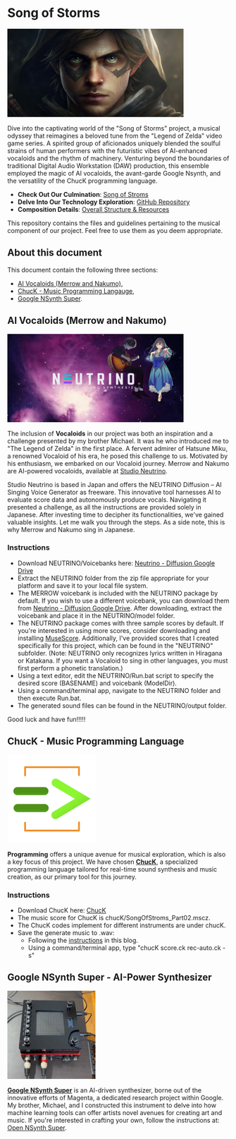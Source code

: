 # Song of Storms
[<img src="images/SongOfStorms_Link.jpeg" width="400" height="200">](https://youtu.be/WxbQ2BDVnvQ)

Dive into the captivating world of the "Song of Storms" project, a musical odyssey that reimagines a beloved tune from the "Legend of Zelda" video game series. A spirited group of aficionados uniquely blended the soulful strains of human performers with the futuristic vibes of AI-enhanced vocaloids and the rhythm of machinery. Venturing beyond the boundaries of traditional Digital Audio Workstation (DAW) production, this ensemble employed the magic of AI vocaloids, the avant-garde Google Nsynth, and the versatility of the ChucK programming language. 

- **Check Out Our Culmination**: [Song of Stroms](https://youtu.be/WxbQ2BDVnvQ)
- **Delve Into Our Technology Exploration**: [GitHub Repository](https://github.com/JeffreyLuo333/SongOfStorms)
- **Composition Details**: [Overall Structure & Resources](https://github.com/JeffreyLuo333/SongOfStorms/blob/main/SongOfStorms.pdf)

This repository contains the files and guidelines pertaining to the musical component of our project. Feel free to use them as you deem appropriate.

## About this document

This document contain the following three sections:
- <a href="#ai-vocaloids-merrow-and-nakumo">AI Vocaloids (Merrow and Nakumo)</a>,
- <a href="#chuck---music-programming-language">ChucK - Music Programming Langauge</a>,
- <a href="#google-nsynth-super---ai-power-synthesizer">Google NSynth Super</a>.

## AI Vocaloids (Merrow and Nakumo)
[<img src="images/Vocaloids.jpg" width="400" height="200">](https://studio-neutrino.com/)

The inclusion of __Vocaloids__ in our project was both an inspiration and a challenge presented by my brother Michael. It was he who introduced me to "The Legend of Zelda" in the first place. A fervent admirer of Hatsune Miku, a renowned Vocaloid of his era, he posed this challenge to us. Motivated by his enthusiasm, we embarked on our Vocaloid journey.
Merrow and Nakumo are AI-powered vocaloids, available at [Studio Neutrino](https://studio-neutrino.com/).

Studio Neutrino is based in Japan and offers the NEUTRINO Diffusion – AI Singing Voice Generator as freeware. This innovative tool harnesses AI to evaluate score data and autonomously produce vocals. Navigating it presented a challenge, as all the instructions are provided solely in Japanese. After investing time to decipher its functionalities, we've gained valuable insights. Let me walk you through the steps. As a side note, this is why Merrow and Nakumo sing in Japanese.

### Instructions
- Download NEUTRINO/Voicebanks here: [Neutrino - Diffusion Google Drive](https://drive.google.com/drive/folders/1cDicMle0z0y6zRLbQp3dD2kI-Zn21YHC)
- Extract the NEUTRINO folder from the zip file appropriate for your platform and save it to your local file system. 
- The MERROW voicebank is included with the NEUTRINO package by default. If you wish to use a different voicebank, you can download them from [Neutrino - Diffusion Google Drive](https://drive.google.com/drive/folders/1cDicMle0z0y6zRLbQp3dD2kI-Zn21YHC). After downloading, extract the voicebank and place it in the NEUTRINO/model folder.
- The NEUTRINO package comes with three sample scores by default. If you're interested in using more scores, consider downloading and installing [MuseScore](https://musescore.com/dashboard). Additionally, I've provided scores that I created specifically for this project, which can be found in the "NEUTRINO" subfolder. (Note: NEUTRINO only recognizes lyrics written in Hiragana or Katakana. If you want a Vocaloid to sing in other languages, you must first perform a phonetic translation.)
- Using a text editor, edit the NEUTRINO/Run.bat script to specify the desired score (BASENAME) and voicebank (ModelDir).
- Using a command/terminal app, navigate to the NEUTRINO folder and then execute Run.bat.
- The generated sound files can be found in the NEUTRINO/output folder.

Good luck and have fun!!!!!

## ChucK - Music Programming Language
[<img src="images/Chuck-logo2023w.png" width="200" height="200">](https://chuck.stanford.edu/)

__Programming__ offers a unique avenue for musical exploration, which is also a key focus of this project. We have chosen [__ChucK__](https://chuck.stanford.edu/), a specialized programming language tailored for real-time sound synthesis and music creation, as our primary tool for this journey.

### Instructions
- Download ChucK here: [ChucK](https://chuck.stanford.edu/)
- The music score for ChucK is chucK/SongOfStroms_Part02.mscz.
- The ChucK codes implement for different instruments are under chucK.
- Save the generate music to .wav: 
  - Following the [instructions](http://learningChuck.blogspot.com/2012/05/saving-to-wav-files.html) in this blog.
  - Using a command/terminal app, type "chucK score.ck rec-auto.ck -s" 

## Google NSynth Super - AI-Power Synthesizer
[<img src="images/GoogleNSynth.jpg" width="200" height="200">](https://nsynthsuper.withgoogle.com/)

[__Google NSynth Super__](https://nsynthsuper.withgoogle.com/) is an AI-driven synthesizer, borne out of the innovative efforts of Magenta, a dedicated research project within Google. My brother, Michael, and I constructed this instrument to delve into how machine learning tools can offer artists novel avenues for creating art and music. If you're interested in crafting your own, follow the instructions at: [Open NSynth Super](https://github.com/googlecreativelab/open-nsynth-super).


